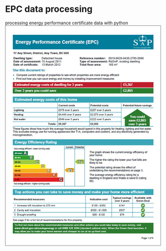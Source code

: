 # EPC data processing 
processing energy performance certificate data with python
![](epc_%20example.png)
